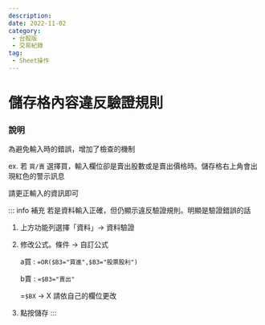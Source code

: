 ```yaml
---
description:
date: 2022-11-02
category:
 - 台股版
 - 交易紀錄
tag:
 - Sheet操作
---
```


# 儲存格內容違反驗證規則

  
### 說明

  為避免輸入時的錯誤，增加了檢查的機制

  ex. 若 `買/賣` 選擇買，輸入欄位卻是賣出股數或是賣出價格時。儲存格右上角會出現紅色的警示訊息

  請更正輸入的資訊即可

  ::: info 補充
  若是資料輸入正確，但仍顯示違反驗證規則。明顯是驗證錯誤的話

  1. 上方功能列選擇「資料」→ 資料驗證
  2. 修改公式。條件 → 自訂公式

     a買 : `=OR($B3="買進",$B3="股票股利")`

     b賣 : `=$B3="賣出"`

     =`$BX` → X 請依自己的欄位更改

  3. 點按儲存
  :::

